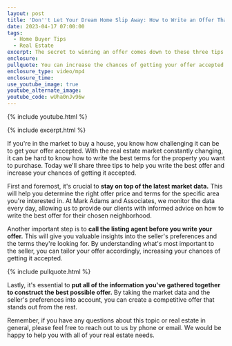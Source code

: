 ```yaml
---
layout: post
title: 'Don''t Let Your Dream Home Slip Away: How to Write an Offer That Stands Out'
date: 2023-04-17 07:00:00
tags:
  - Home Buyer Tips
  - Real Estate
excerpt: The secret to winning an offer comes down to these three tips.
enclosure:
pullquote: You can increase the chances of getting your offer accepted.
enclosure_type: video/mp4
enclosure_time:
use_youtube_image: true
youtube_alternate_image:
youtube_code: wUha0nJv96w
---
```

{% include youtube.html %}

{% include excerpt.html %}

If you're in the market to buy a house, you know how challenging it can be to get your offer accepted. With the real estate market constantly changing, it can be hard to know how to write the best terms for the property you want to purchase. Today we'll share three tips to help you write the best offer and increase your chances of getting it accepted.

First and foremost, it's crucial to **stay on top of the latest market data.** This will help you determine the right offer price and terms for the specific area you're interested in. At Mark Adams and Associates, we monitor the data every day, allowing us to provide our clients with informed advice on how to write the best offer for their chosen neighborhood.

Another important step is to **call the listing agent before you write your offer.** This will give you valuable insights into the seller's preferences and the terms they're looking for. By understanding what's most important to the seller, you can tailor your offer accordingly, increasing your chances of getting it accepted.

{% include pullquote.html %}

Lastly, it's essential to **put all of the information you've gathered together to construct the best possible offer.** By taking the market data and the seller's preferences into account, you can create a competitive offer that stands out from the rest.

Remember, if you have any questions about this topic or real estate in general, please feel free to reach out to us by phone or email. We would be happy to help you with all of your real estate needs.